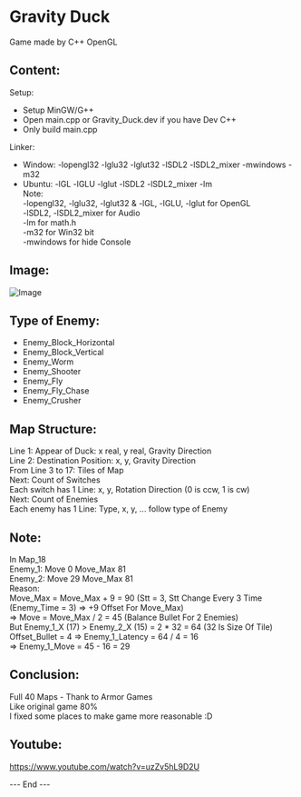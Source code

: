 # Gravity Duck

Game made by C++ OpenGL

## Content:

Setup:<br />
- Setup MinGW/G++<br />
- Open main.cpp or Gravity_Duck.dev if you have Dev C++<br />
- Only build main.cpp<br />

Linker:<br />
- Window: -lopengl32 -lglu32 -lglut32 -lSDL2 -lSDL2_mixer -mwindows -m32<br />
- Ubuntu: -lGL -lGLU -lglut -lSDL2 -lSDL2_mixer -lm<br />
Note:<br />
-lopengl32, -lglu32, -lglut32 & -lGL, -lGLU, -lglut for OpenGL<br />
-lSDL2, -lSDL2_mixer for Audio<br />
-lm for math.h<br />
-m32 for Win32 bit<br />
-mwindows for hide Console<br />

## Image:

![Image](https://lh3.googleusercontent.com/GHZhGiho1tM76SRA1NMiv6PaYWi7sNeT20V-wbPrQPa5NK20x-zn6Sa0BZVKjE35nK7lsPWQHPf9o8jNiVOI3q3XUmYbK5bOzz80RNS52Z-NWFUrALIJpozuPNtbfgxRYnosJ0N7MmTdwbelQ-91kMNegP3SrXVBfW4X-VXfFkcWWPYVXvhbm9jcAeu88JtdPO6ojhvABpQp7PJXUqUTcWnGRt-JWoACWqpcGqVMxrPPmGraoEAaGYK0GActeVn29KvCF8lVHanSvggFK9sZlVz1IyeYQ17HZkJJLmCwmZbefcEaoaIB98773jbTF3-zEfWNUUcaAbE-KWJERM8ZIZpbHwFCwQmLnL7mQTyHNiZxyRWPL9XU4pmwfi-x0XWiOMgdZtzfmIfvqrKr3wvRZgQPHe5IkZ-8EjwN6M_eujILu9Dg3KwUvbzpmmAClXw1CVQ1RmfWjGm3XzEqirpHIR47w_ijqM6HyEViT4JF-FcwKwnR6HPWVfG-z1bNQa4hHxKYfu4uzYLEdJ5O0sL2opbF87NAR6W7vqFK-bo8giNjFKNh3QpIY0yC26Fo9WkEhJ_89IgJ2aZgbC_w4s4uLdppv1fP_RGGoVpCjtUZlje0IZe_C34bHqor_bPNwbMGJT-C7qfUjo44gtYKjBoMUofoehyEB7Ytg27sddQwt3Xbyn0a-bLJSmPeN1TJmbpxLPXwQHbezQ6DTl3LK6XYGmqXuf5tFH4vZjBfP01mYdkXi7k=w640-h480-no)

## Type of Enemy:

- Enemy_Block_Horizontal<br />
- Enemy_Block_Vertical<br />
- Enemy_Worm<br />
- Enemy_Shooter<br />
- Enemy_Fly<br />
- Enemy_Fly_Chase<br />
- Enemy_Crusher<br />

## Map Structure:

Line 1: Appear of Duck: x real, y real, Gravity Direction<br />
Line 2: Destination Position: x, y, Gravity Direction<br />
From Line 3 to 17: Tiles of Map<br />
Next: Count of Switches<br />
Each switch has 1 Line: x, y, Rotation Direction (0 is ccw, 1 is cw)<br />
Next: Count of Enemies<br />
Each enemy has 1 Line: Type, x, y, ... follow type of Enemy<br />

## Note:

In Map_18<br />
Enemy_1: Move 0 Move_Max 81<br />
Enemy_2: Move 29 Move_Max 81<br />
Reason:<br />
Move_Max = Move_Max + 9 = 90 (Stt = 3, Stt Change Every 3 Time (Enemy_Time = 3) => +9 Offset For Move_Max)<br />
=> Move = Move_Max / 2 = 45 (Balance Bullet For 2 Enemies)<br />
But Enemy_1_X (17) > Enemy_2_X (15) = 2 * 32 = 64 (32 Is Size Of Tile)<br />
Offset_Bullet = 4 => Enemy_1_Latency = 64 / 4 = 16<br />
=> Enemy_1_Move = 45 - 16 = 29
<br />

## Conclusion:

Full 40 Maps - Thank to Armor Games<br />
Like original game 80%<br />
I fixed some places to make game more reasonable :D<br />

## Youtube:

https://www.youtube.com/watch?v=uzZv5hL9D2U

--- End ---
